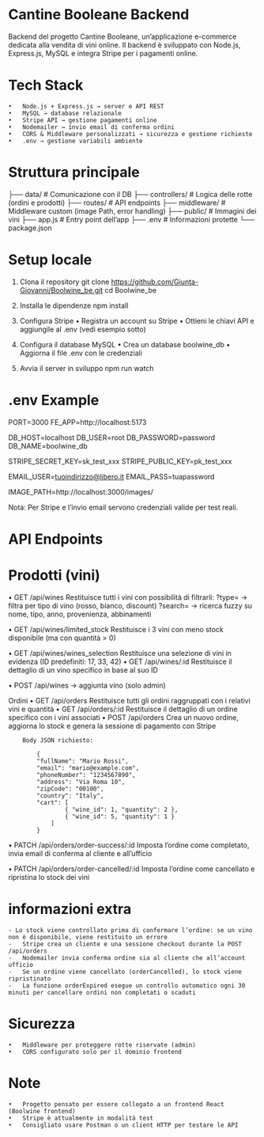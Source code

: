 # Cantine Booleane Backend

Backend del progetto Cantine Booleane, un’applicazione e-commerce dedicata alla vendita di vini online.
Il backend è sviluppato con Node.js, Express.js, MySQL e integra Stripe per i pagamenti online.

# Tech Stack

    •	Node.js + Express.js → server e API REST
    •	MySQL → database relazionale
    •	Stripe API → gestione pagamenti online
    •	Nodemailer → invio email di conferma ordini
    •	CORS & Middleware personalizzati → sicurezza e gestione richieste
    •	.env → gestione variabili ambiente

# Struttura principale

├── data/ # Comunicazione con il DB
├── controllers/ # Logica delle rotte (ordini e prodotti)
├── routes/ # API endpoints
├── middleware/ # Middleware custom (image Path, error handling)
├── public/ # Immagini dei vini
├── app.js # Entry point dell’app
├── .env # Informazioni protette
└── package.json

# Setup locale

1. Clona il repository
   git clone https://github.com/Giunta-Giovanni/Boolwine_be.git
   cd Boolwine_be

2. Installa le dipendenze
   npm install

3. Configura Stripe
   • Registra un account su Stripe
   • Ottieni le chiavi API e aggiungile al .env (vedi esempio sotto)

4. Configura il database MySQL
   • Crea un database boolwine_db
   • Aggiorna il file .env con le credenziali

5. Avvia il server in sviluppo
   npm run watch

# .env Example

PORT=3000
FE_APP=http://localhost:5173

DB_HOST=localhost
DB_USER=root
DB_PASSWORD=password
DB_NAME=boolwine_db

STRIPE_SECRET_KEY=sk_test_xxx
STRIPE_PUBLIC_KEY=pk_test_xxx

EMAIL_USER=tuoindirizzo@libero.it
EMAIL_PASS=tuapassword

IMAGE_PATH=http://localhost:3000/images/

Nota: Per Stripe e l’invio email servono credenziali valide per test reali.

# API Endpoints

# Prodotti (vini)

• GET /api/wines
Restituisce tutti i vini con possibilità di filtrarli:
?type= → filtra per tipo di vino (rosso, bianco, discount)
?search= → ricerca fuzzy su nome, tipo, anno, provenienza, abbinamenti

• GET /api/wines/limited_stock
Restituisce i 3 vini con meno stock disponibile (ma con quantità > 0)

• GET /api/wines/wines_selection
Restituisce una selezione di vini in evidenza (ID predefiniti: 17, 33, 42)
• GET /api/wines/:id
Restituisce il dettaglio di un vino specifico in base al suo ID

• POST /api/wines → aggiunta vino (solo admin)

Ordini
• GET /api/orders
Restituisce tutti gli ordini raggruppati con i relativi vini e quantità
• GET /api/orders/:id
Restituisce il dettaglio di un ordine specifico con i vini associati
• POST /api/orders
Crea un nuovo ordine, aggiorna lo stock e genera la sessione di pagamento con Stripe

        Body JSON richiesto:

            {
            "fullName": "Mario Rossi",
            "email": "mario@example.com",
            "phoneNumber": "1234567890",
            "address": "Via Roma 10",
            "zipCode": "00100",
            "country": "Italy",
            "cart": [
                    { "wine_id": 1, "quantity": 2 },
                    { "wine_id": 5, "quantity": 1 }
                ]
            }

• PATCH /api/orders/order-success/:id
Imposta l’ordine come completato, invia email di conferma al cliente e all’ufficio

• PATCH /api/orders/order-cancelled/:id
Imposta l’ordine come cancellato e ripristina lo stock dei vini

# informazioni extra

    - Lo stock viene controllato prima di confermare l’ordine: se un vino non è disponibile, viene restituito un errore
    - 	Stripe crea un cliente e una sessione checkout durante la POST /api/orders
    - 	Nodemailer invia conferma ordine sia al cliente che all’account ufficio
    - 	Se un ordine viene cancellato (orderCancelled), lo stock viene ripristinato
    -	La funzione orderExpired esegue un controllo automatico ogni 30 minuti per cancellare ordini non completati o scaduti

# Sicurezza

    •	Middleware per proteggere rotte riservate (admin)
    •	CORS configurato solo per il dominio frontend

# Note

    •	Progetto pensato per essere collegato a un frontend React (Boolwine frontend)
    •	Stripe è attualmente in modalità test
    •	Consigliato usare Postman o un client HTTP per testare le API
